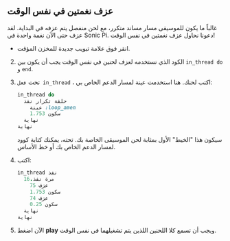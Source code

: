 ## عزف نغمتين في نفس الوقت

غالباً ما يكون للموسيقى مسار مساند متكرر، مع لحن منفصل يتم عزفه في البداية. لقد عزف حتى الآن نغمة واحدة في Sonic Pi. دعونا نحاول عزف نغمتين في نفس الوقت!

- انقر فوق علامة تبويب جديدة للمخزن المؤقت.

2. الكود الذي نستخدمه لعزف لحنين في نفس الوقت يجب أن يكون بين `in_thread do` و `end`.

3. تحت ` فعل in_thread ` ، اكتب لحنك. هنا استخدمت عينة لمسار الدعم الخاص بي:
    
    ```ruby
    in_thread do
      حلقة تكرار نفذ
        عينة :loop_amen
        سكون 1.753
      نهاية
    نهاية       
    ```
    
    سيكون هذا "الخيط" الأول بمثابة لحن الموسيقى الخاصة بك. تحته، يمكنك كتابة كوود لمسار الدعم الخاص بك أو خط الأساس.

4. اكتب:
    
    ```ruby
    in_thread نفذ
      16.مرة نفذ
        عزف 75
        سكون 1.753
        عزف 74
        سكون 0.25
      نهاية
    نهاية 
    ```

5. الآن اضغط **play** ويجب أن تسمع كلا اللحنين اللذين يتم تشغيلهما في نفس الوقت.